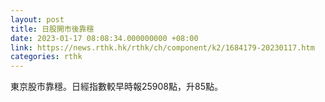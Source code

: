 ```yaml
---
layout: post
title: 日股開市後靠穩
date: 2023-01-17 08:08:34.000000000 +08:00
link: https://news.rthk.hk/rthk/ch/component/k2/1684179-20230117.htm
categories: rthk
---
```


東京股市靠穩。日經指數較早時報25908點，升85點。

